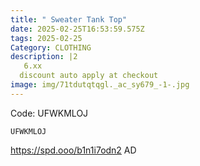 ```yaml
---
title: " Sweater Tank Top"
date: 2025-02-25T16:53:59.575Z
tags: 2025-02-25
Category: CLOTHING
description: |2
   6.xx
  discount auto apply at checkout 
image: img/71tdutqtqgl._ac_sy679_-1-.jpg
---
```

 Code: UFWKMLOJ 

<pre class="language-javascript"><code

class="language-javascript">UFWKMLOJ </code></pre>

 https://spd.ooo/b1n1i7odn2
AD